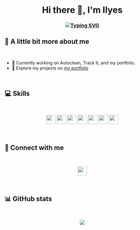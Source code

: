# <div align="center"> Hi there 👋, I'm Ilyes
### <div align="center">[![Typing SVG](https://readme-typing-svg.demolab.com/?lines=Welcome+to+my+GitHub+profile+!;I'm+a+French+student+developer)](https://git.io/typing-svg)
## 💫 A little bit more about me

<br>

- 🔭 Currently working on Autoclean, Track It, and my portfolio.
- 🤖 Explore my projects on [my portfolio](https://portfolio-ilyes.vercel.app/)

<br>

## 💻 Skills

<br>
<p align="center">
  <img src="https://img.shields.io/badge/html5-%23E34F26.svg?style=for-the-badge&logo=html5&logoColor=white" height="30px" style="margin-bottom: 4px;">
  <img src="https://img.shields.io/badge/css3-%231572B6.svg?style=for-the-badge&logo=css3&logoColor=white" height="30px" style="margin-bottom: 4px;">
  <img src="https://img.shields.io/badge/javascript-%23323330.svg?style=for-the-badge&logo=javascript&logoColor=%23F7DF1E" height="30px" style="margin-bottom: 4px;">
  <img src="https://img.shields.io/badge/react-%2320232a.svg?style=for-the-badge&logo=react&logoColor=%2361DAFB" height="30px" style="margin-bottom: 4px;">
  <img src="https://img.shields.io/badge/typescript-%23007ACC.svg?style=for-the-badge&logo=typescript&logoColor=white" height="30px" style="margin-bottom: 4px;">
  <img src="https://img.shields.io/badge/php-%23777BB4.svg?style=for-the-badge&logo=php&logoColor=white" height="30px" style="margin-bottom: 4px;">
  <img src="https://img.shields.io/badge/c%23-%23239120.svg?style=for-the-badge&logo=c-sharp&logoColor=white" height="30px" style="margin-bottom: 4px;">
</p>
<br>

## 👥 Connect with me

<br>
<p align="center">
  <a href="https://linkedin.com/in/ilyes-beirade"><img src="https://img.shields.io/badge/linkedin-%230077B5.svg?style=for-the-badge&logo=linkedin&logoColor=white" height="30px" target="_blank"></a>
</p>
<br>

## 📊 GitHub stats

<br>
<p align="center">
  <img src="https://github-readme-stats.vercel.app/api?username=y28lyn&show_icons=true&theme=github_dark">
</p>
